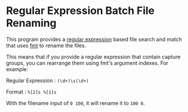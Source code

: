 # Regular Expression Batch File Renaming
This program provides a [regular expression](https://pkg.go.dev/regexp) based file search and match that uses [fmt](https://pkg.go.dev/fmt) to rename the files.

This means that if you provide a regular expression that contain capture groups, you can rearrange them using fmt's argument indexes. For example:

Regular Expression
: `(\d+)\s(\d+)`

Format
: `%[2]s %[1]s`

With the filename input of `0 100`, it will rename it to `100 0`.
